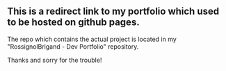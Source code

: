 ## This is a redirect link to my portfolio which used to be hosted on github pages. 

The repo which contains the actual project is located in my "RossignolBrigand - Dev Portfolio" repository.

Thanks and sorry for the trouble!
